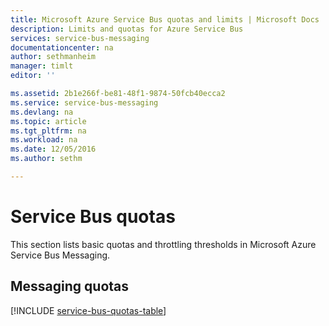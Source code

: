 ```yaml
---
title: Microsoft Azure Service Bus quotas and limits | Microsoft Docs
description: Limits and quotas for Azure Service Bus
services: service-bus-messaging
documentationcenter: na
author: sethmanheim
manager: timlt
editor: ''

ms.assetid: 2b1e266f-be81-48f1-9874-50fcb40ecca2
ms.service: service-bus-messaging
ms.devlang: na
ms.topic: article
ms.tgt_pltfrm: na
ms.workload: na
ms.date: 12/05/2016
ms.author: sethm

---
```

# Service Bus quotas
This section lists basic quotas and throttling thresholds in Microsoft Azure Service Bus Messaging.

## Messaging quotas
[!INCLUDE [service-bus-quotas-table](../../includes/service-bus-quotas-table.md)]

